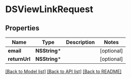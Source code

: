 # DSViewLinkRequest

## Properties
Name | Type | Description | Notes
------------ | ------------- | ------------- | -------------
**email** | **NSString*** |  | [optional] 
**returnUrl** | **NSString*** |  | [optional] 

[[Back to Model list]](../README.md#documentation-for-models) [[Back to API list]](../README.md#documentation-for-api-endpoints) [[Back to README]](../README.md)


